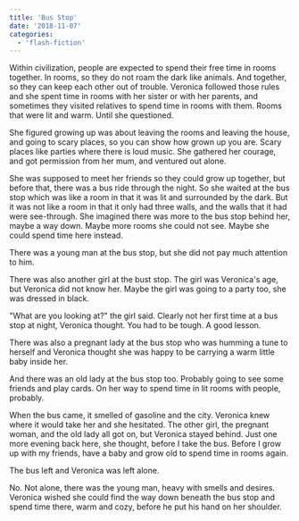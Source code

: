 ```yaml
---
title: 'Bus Stop'
date: '2018-11-07'
categories:
  - 'flash-fiction'
---
```


Within civilization, people are expected to spend their free time in rooms
together. In rooms, so they do not roam the dark like animals. And together, so
they can keep each other out of trouble. Veronica followed those rules and she
spent time in rooms with her sister or with her parents, and sometimes they
visited relatives to spend time in rooms with them. Rooms that were lit and
warm. Until she questioned.

<!-- truncate -->


She figured growing up was about leaving the rooms and leaving the house, and
going to scary places, so you can show how grown up you are. Scary places like
parties where there is loud music. She gathered her courage, and got permission
from her mum, and ventured out alone.

She was supposed to meet her friends so they could grow up together, but before
that, there was a bus ride through the night. So she waited at the bus stop
which was like a room in that it was lit and surrounded by the dark. But it was
not like a room in that it only had three walls, and the walls that it had were
see-through. She imagined there was more to the bus stop behind her, maybe a way
down. Maybe more rooms she could not see. Maybe she could spend time here
instead.

There was a young man at the bus stop, but she did not pay much attention to
him.

There was also another girl at the bust stop. The girl was Veronica's age, but
Veronica did not know her. Maybe the girl was going to a party too, she was
dressed in black.

"What are you looking at?" the girl said. Clearly not her first time at a bus
stop at night, Veronica thought. You had to be tough. A good lesson.

There was also a pregnant lady at the bus stop who was humming a tune to herself
and Veronica thought she was happy to be carrying a warm little baby inside her.

And there was an old lady at the bus stop too. Probably going to see some
friends and play cards. On her way to spend time in lit rooms with people,
probably.

When the bus came, it smelled of gasoline and the city. Veronica knew where it
would take her and she hesitated. The other girl, the pregnant woman, and the
old lady all got on, but Veronica stayed behind. Just one more evening back
here, she thought, before I take the bus. Before I grow up with my friends, have
a baby and grow old to spend time in rooms again.

The bus left and Veronica was left alone.

No. Not alone, there was the young man, heavy with smells and desires. Veronica
wished she could find the way down beneath the bus stop and spend time there,
warm and cozy, before he put his hand on her shoulder.
